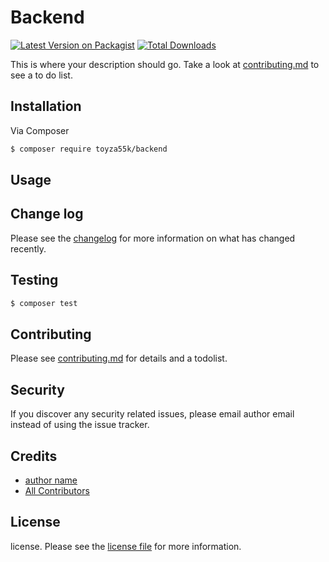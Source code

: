 # Backend

[![Latest Version on Packagist][ico-version]][link-packagist]
[![Total Downloads][ico-downloads]][link-downloads]

This is where your description should go. Take a look at [contributing.md](contributing.md) to see a to do list.

## Installation

Via Composer

``` bash
$ composer require toyza55k/backend
```

## Usage

## Change log

Please see the [changelog](changelog.md) for more information on what has changed recently.

## Testing

``` bash
$ composer test
```

## Contributing

Please see [contributing.md](contributing.md) for details and a todolist.

## Security

If you discover any security related issues, please email author email instead of using the issue tracker.

## Credits

- [author name][link-author]
- [All Contributors][link-contributors]

## License

license. Please see the [license file](license.md) for more information.

[ico-version]: https://img.shields.io/packagist/v/toyza55k/backend.svg?style=flat-square
[ico-downloads]: https://img.shields.io/packagist/dt/toyza55k/backend.svg?style=flat-square
[ico-travis]: https://img.shields.io/travis/toyza55k/backend/master.svg?style=flat-square
[ico-styleci]: https://styleci.io/repos/12345678/shield

[link-packagist]: https://packagist.org/packages/toyza55k/backend
[link-downloads]: https://packagist.org/packages/toyza55k/backend
[link-travis]: https://travis-ci.org/toyza55k/backend
[link-styleci]: https://styleci.io/repos/12345678
[link-author]: https://github.com/toyza55k
[link-contributors]: ../../contributors
